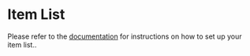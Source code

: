 # Item List

Please refer to the [documentation](https://sirrandoo.github.io/toolkit-utils/itemlist)
for instructions on how to set up your item list..
